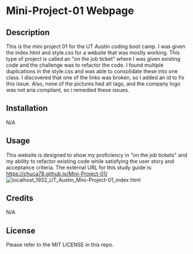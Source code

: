 # Mini-Project-01 Webpage

## Description

This is the mini project 01 for the UT Austin coding boot camp. I was given the index.html and style.css for a website that was mostly working. This type of project is called an "on the job ticket" where I was given existing code and the challenge was to refactor the code. I found multiple duplications in the style.css and was able to consolidate these into one class. I discovered that one of the links was broken, so I added an id to fix this issue. Also, none of the pictures had alt tags, and the company logo was not aria compliant, so i remedied these issues.

## Installation

N/A

## Usage

This website is designed to show my proficiency in "on the job tickets" and my ability to refactor existing code while satisfying the user story and acceptance criteria. The external URL for this study guide is: https://chuca78.github.io/Mini-Project-01/
![localhost_1932_UT_Austin_Mini-Project-01_index html](https://user-images.githubusercontent.com/97859682/190628616-43d1e8dc-9bf9-4964-8c91-9917fabd18d6.png)



## Credits

N/A

## License

Please refer to the MIT LICENSE in this repo.
